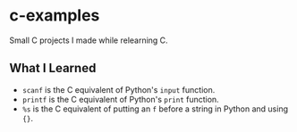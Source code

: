 # c-examples
Small C projects I made while relearning C.

## What I Learned
- `scanf` is the C equivalent of Python's `input` function.
- `printf` is the C equivalent of Python's `print` function.
- `%s` is the C equivalent of putting an `f` before a string in Python and using `{}`.